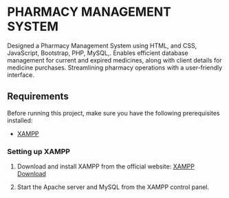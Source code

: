 # PHARMACY MANAGEMENT SYSTEM
Designed a Pharmacy Management System using  HTML, and CSS, JavaScript, Bootstrap, PHP, MySQL,. Enables efficient database management for current and expired medicines, along with client details for medicine purchases. Streamlining pharmacy operations with a user-friendly interface.
## Requirements

Before running this project, make sure you have the following prerequisites installed:

- [XAMPP](https://www.apachefriends.org/index.html)

### Setting up XAMPP

1. Download and install XAMPP from the official website: [XAMPP Download](https://www.apachefriends.org/index.html)

2. Start the Apache server and MySQL from the XAMPP control panel.


